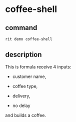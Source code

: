 # coffee-shell

## command

```bash
rit demo coffee-shell
```

## description

This is formula receive 4 inputs:

- customer name, 

- coffee type, 

- delivery,

- no delay 

and builds a coffee.